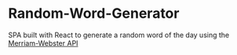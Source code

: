 # Random-Word-Generator
SPA built with React to generate a random word of the day using the [Merriam-Webster API](https://dictionaryapi.com/register/index)
